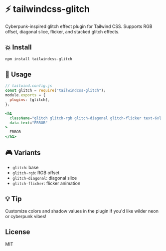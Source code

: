 # ⚡ tailwindcss-glitch

Cyberpunk-inspired glitch effect plugin for Tailwind CSS. Supports RGB offset, diagonal slice, flicker, and stacked glitch effects.

## 💥 Install

```bash
npm install tailwindcss-glitch
```

## 🚀 Usage

```js
// tailwind.config.js
const glitch = require("tailwindcss-glitch");
module.exports = {
  plugins: [glitch],
};
```

```jsx
<h1
  className="glitch glitch-rgb glitch-diagonal glitch-flicker text-6xl font-extrabold text-yellow-400"
  data-text="ERROR"
>
  ERROR
</h1>
```

## 🎮 Variants

- `glitch`: base
- `glitch-rgb`: RGB offset
- `glitch-diagonal`: diagonal slice
- `glitch-flicker`: flicker animation

## 💡 Tip

Customize colors and shadow values in the plugin if you'd like wilder neon or cyberpunk vibes!

## License

MIT
